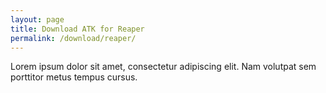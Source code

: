 ```yaml
---
layout: page
title: Download ATK for Reaper
permalink: /download/reaper/
---
```


Lorem ipsum dolor sit amet, consectetur adipiscing elit. Nam volutpat sem porttitor metus tempus cursus.